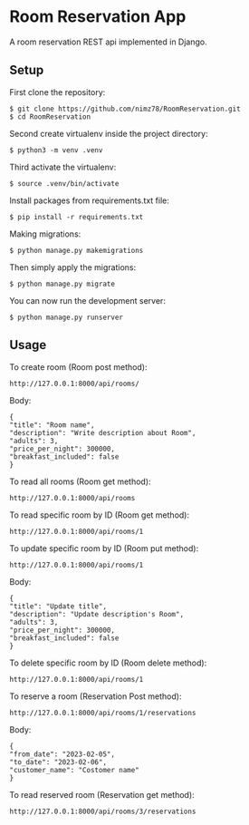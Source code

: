 # Room Reservation App

A room reservation REST api implemented in Django.

## Setup

First clone the repository:
    
    $ git clone https://github.com/nimz78/RoomReservation.git
    $ cd RoomReservation

Second create virtualenv inside the project directory:

    $ python3 -m venv .venv


Third activate the virtualenv:

    $ source .venv/bin/activate

Install packages from requirements.txt file:

    $ pip install -r requirements.txt

Making migrations:

    $ python manage.py makemigrations

Then simply apply the migrations:

    $ python manage.py migrate

You can now run the development server:

    $ python manage.py runserver

## Usage

To create room (Room post method):

    http://127.0.0.1:8000/api/rooms/
Body:

    {
    "title": "Room name",
    "description": "Write description about Room",
    "adults": 3,
    "price_per_night": 300000,
    "breakfast_included": false
    }


To read all rooms (Room get method):

    http://127.0.0.1:8000/api/rooms


To read specific room by ID (Room get method):

    http://127.0.0.1:8000/api/rooms/1


To update specific room by ID (Room put method):

    http://127.0.0.1:8000/api/rooms/1
Body:

    {
    "title": "Update title",
    "description": "Update description's Room",
    "adults": 3,
    "price_per_night": 300000,
    "breakfast_included": false
    }

To delete specific room by ID (Room delete method):

    http://127.0.0.1:8000/api/rooms/1


To reserve a room (Reservation Post method):

    http://127.0.0.1:8000/api/rooms/1/reservations
Body:

    {
    "from_date": "2023-02-05",
    "to_date": "2023-02-06",
    "customer_name": "Costomer name"
    }


To read reserved room (Reservation get method):

    http://127.0.0.1:8000/api/rooms/3/reservations
